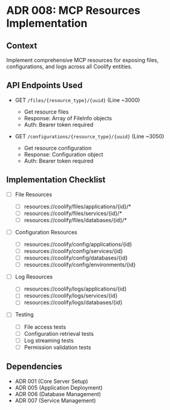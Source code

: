 # ADR 008: MCP Resources Implementation

## Context

Implement comprehensive MCP resources for exposing files, configurations, and logs across all Coolify entities.

## API Endpoints Used

- GET `/files/{resource_type}/{uuid}` (Line ~3000)

  - Get resource files
  - Response: Array of FileInfo objects
  - Auth: Bearer token required

- GET `/configurations/{resource_type}/{uuid}` (Line ~3050)
  - Get resource configuration
  - Response: Configuration object
  - Auth: Bearer token required

## Implementation Checklist

- [ ] File Resources

  - [ ] resources://coolify/files/applications/{id}/\*
  - [ ] resources://coolify/files/services/{id}/\*
  - [ ] resources://coolify/files/databases/{id}/\*

- [ ] Configuration Resources

  - [ ] resources://coolify/config/applications/{id}
  - [ ] resources://coolify/config/services/{id}
  - [ ] resources://coolify/config/databases/{id}
  - [ ] resources://coolify/config/environments/{id}

- [ ] Log Resources

  - [ ] resources://coolify/logs/applications/{id}
  - [ ] resources://coolify/logs/services/{id}
  - [ ] resources://coolify/logs/databases/{id}

- [ ] Testing
  - [ ] File access tests
  - [ ] Configuration retrieval tests
  - [ ] Log streaming tests
  - [ ] Permission validation tests

## Dependencies

- ADR 001 (Core Server Setup)
- ADR 005 (Application Deployment)
- ADR 006 (Database Management)
- ADR 007 (Service Management)
